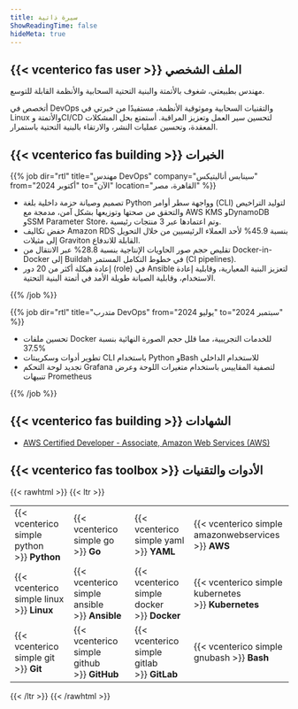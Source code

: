 ```yaml
---
title: سيرة ذاتية
ShowReadingTime: false
hideMeta: true
---
```


## {{< vcenterico fas user >}} الملف الشخصي

مهندس بطبيعتي، شغوف بالأتمتة والبنية التحتية السحابية والأنظمة القابلة للتوسع.

أتخصص في DevOps والتقنيات السحابية وموثوقية الأنظمة، مستفيدًا من خبرتي في Linux والأتمتة وCI/CD لتحسين سير العمل وتعزيز المراقبة. أستمتع بحل المشكلات المعقدة، وتحسين عمليات النشر، والارتقاء بالبنية التحتية باستمرار.

## {{< vcenterico fas building >}} الخبرات

{{% job dir="rtl" title="مهندس DevOps" company="سينابس أناليتيكس" from="أكتوبر 2024" to="الآن" location="القاهرة، مصر" %}}

- تصميم وصيانة حزمة داخلية بلغة Python وواجهة سطر أوامر (CLI) لتوليد التراخيص والتحقق من صحتها وتوزيعها بشكل آمن، مدمجة مع AWS KMS وDynamoDB وSSM Parameter Store، وتم اعتمادها عبر 3 منتجات رئيسية.
- خفض تكاليف Amazon RDS بنسبة 45.9% لأحد العملاء الرئيسيين من خلال التحويل إلى مثيلات Graviton القابلة للاندفاع.
- تقليص حجم صور الحاويات الإنتاجية بنسبة 28.8% عبر الانتقال من Docker-in-Docker إلى Buildah في خطوط التكامل المستمر (CI pipelines).
- إعادة هيكلة أكثر من 20 دور (role) في Ansible لتعزيز البنية المعيارية، وقابلية إعادة الاستخدام، وقابلية الصيانة طويلة الأمد في أتمتة البنية التحتية.

{{% /job %}}

{{% job dir="rtl" title="متدرب DevOps" from="يوليو 2024" to="سبتمبر 2024" %}}

- تحسين ملفات Docker للخدمات التجريبية، مما قلل حجم الصورة النهائية بنسبة 37.5%
- تطوير أدوات وسكريبتات CLI باستخدام Python وBash للاستخدام الداخلي
- تجديد لوحة التحكم Grafana لتصفية المقاييس باستخدام متغيرات اللوحة وعرض تنبيهات Prometheus

{{% /job %}}

## {{< vcenterico fas building >}} الشهادات

- [AWS Certified Developer - Associate, Amazon Web Services (AWS)](https://www.credly.com/badges/2f2cff62-d9eb-4c79-ae56-1768be42cbfb/public_url)

## {{< vcenterico fas toolbox >}} الأدوات والتقنيات

{{< rawhtml >}}
{{< ltr >}}

<table class="full-width-table">
  <tr>
    <td>{{< vcenterico simple python >}}&nbsp;<strong>Python</strong></td>
    <td>{{< vcenterico simple go >}}&nbsp;<strong>Go</strong></td>
    <td>{{< vcenterico simple yaml >}}&nbsp;<strong>YAML</strong></td>
    <td>{{< vcenterico simple amazonwebservices >}}&nbsp;<strong>AWS</strong></td>
  </tr>
  <tr>
    <td>{{< vcenterico simple linux >}}&nbsp;<strong>Linux</strong></td>
    <td>{{< vcenterico simple ansible >}}&nbsp;<strong>Ansible</strong></td>
    <td>{{< vcenterico simple docker >}}&nbsp;<strong>Docker</strong></td>
    <td>{{< vcenterico simple kubernetes >}}&nbsp;<strong>Kubernetes</strong></td>
  </tr>
  <tr>
    <td>{{< vcenterico simple git >}}&nbsp;<strong>Git</strong></td>
    <td>{{< vcenterico simple github >}}&nbsp;<strong>GitHub</strong></td>
    <td>{{< vcenterico simple gitlab >}}&nbsp;<strong>GitLab</strong></td>
    <td>{{< vcenterico simple gnubash >}}&nbsp;<strong>Bash</strong></td>
  </tr>
</table>

{{< /ltr >}}
{{< /rawhtml >}}
